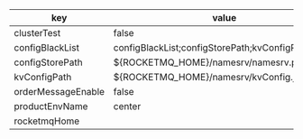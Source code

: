 |key|value|
|---|---|
|clusterTest|false|
|configBlackList|configBlackList;configStorePath;kvConfigPath|
|configStorePath|${ROCKETMQ_HOME}/namesrv/namesrv.properties|
|kvConfigPath|${ROCKETMQ_HOME}/namesrv/kvConfig.json|
|orderMessageEnable|false|
|productEnvName|center|
|rocketmqHome||

